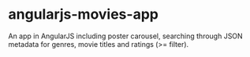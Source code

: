 # angularjs-movies-app
An app in AngularJS including poster carousel, searching through JSON metadata for genres, movie titles and ratings (>= filter).

